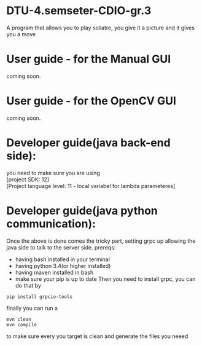 # DTU-4.semseter-CDIO-gr.3
A program that allows you to play soliatre, you give it a picture and it gives you a move

# User guide - for the Manual GUI
coming soon.

# User guide - for the OpenCV GUI
coming soon.


# Developer guide(java back-end side):
you need to make sure you are using       
[project SDK: 12]     
[Project language level: 11 - local variabel for lambda parameteres]

# Developer guide(java python communication):
Once the above is done comes the tricky part, setting grpc up allowing the java side to talk to the server side.
prereqs:
- having bash installed in your terminal
- having python 3.4(or higher installed)
- having maven installed in bash
- make sure your pip is up to date
Then you need to install grpc, you can do that by
```
pip install grpcio-tools
```
finally you can run a
```
mvn clean
mvn compile
```
to make sure every you target is clean and generate the files you neeed 
